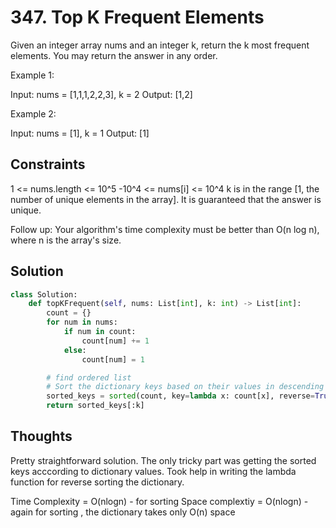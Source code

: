 # 347. Top K Frequent Elements

Given an integer array nums and an integer k, return the k most frequent elements. You may return the answer in any order.

Example 1:

Input: nums = [1,1,1,2,2,3], k = 2
Output: [1,2]

Example 2:

Input: nums = [1], k = 1
Output: [1]

## Constraints

1 <= nums.length <= 10^5
-10^4 <= nums[i] <= 10^4
k is in the range [1, the number of unique elements in the array].
It is guaranteed that the answer is unique.

Follow up: Your algorithm's time complexity must be better than O(n log n), where n is the array's size.

## Solution

```python
class Solution:
    def topKFrequent(self, nums: List[int], k: int) -> List[int]:
        count = {}
        for num in nums:
            if num in count:
                count[num] += 1
            else:
                count[num] = 1

        # find ordered list
        # Sort the dictionary keys based on their values in descending order
        sorted_keys = sorted(count, key=lambda x: count[x], reverse=True)
        return sorted_keys[:k]
```

## Thoughts

Pretty straightforward solution. The only tricky part was getting the sorted keys acccording to dictionary values. Took help in writing the lambda function for reverse sorting the dictionary.

Time Complexity = O(nlogn)  - for sorting
Space complextiy = O(nlogn)  - again for sorting , the dictionary takes only O(n) space
